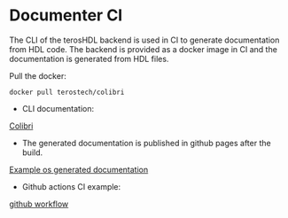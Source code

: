 # Documenter CI

The CLI of the terosHDL backend is used in CI to generate documentation from HDL code.
The backend is provided as a docker image in CI and the documentation is generated from HDL files.


Pull the docker:
```
docker pull terostech/colibri
```
- CLI documentation: 

[Colibri](https://github.com/TerosTechnology/colibri)

- The generated documentation is published in github pages after the build.

[Example os generated documentation](https://terostechnology.github.io/teroshdl-examples)

- Github actions CI example:

[github workflow](../../.github/workflows/doc.yml)



